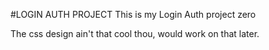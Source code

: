 #LOGIN AUTH PROJECT
This is my Login Auth project zero

The css design ain't that cool thou, would work on that later.